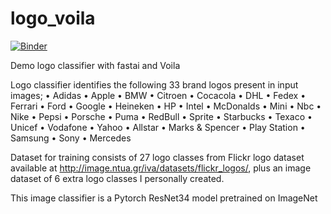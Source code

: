 # logo_voila

[![Binder](https://mybinder.org/badge_logo.svg)](https://mybinder.org/v2/gh/Anniejoan/logo/master)

Demo logo classifier with fastai and Voila


Logo classifier identifies the following 33 brand logos present in input images;
•	Adidas
•	Apple
•	BMW
•	Citroen
•	Cocacola
•	DHL
•	Fedex
•	Ferrari
•	Ford
•	Google
•	Heineken
•	HP
•	Intel
•	McDonalds
•	Mini
•	Nbc
•	Nike
•	Pepsi
•	Porsche
•	Puma
•	RedBull
•	Sprite
•	Starbucks
•	Texaco
•	Unicef
•	Vodafone
•	Yahoo
•	Allstar
•	Marks & Spencer
•	Play Station
•	Samsung
•	Sony
•	Mercedes


Dataset for training consists of 27 logo classes from Flickr logo dataset available at http://image.ntua.gr/iva/datasets/flickr_logos/, plus an image dataset of 6 extra logo classes I personally created.

This image classifier is a Pytorch ResNet34 model pretrained on ImageNet
